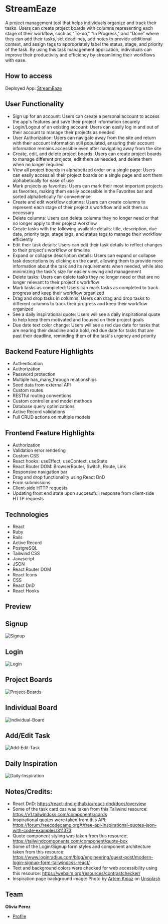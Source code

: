 # StreamEaze 
A project management tool that helps individuals organize and track their tasks. Users can create project boards with columns representing each stage of their workflow, such as "To-do," "In Progress," and "Done” where they can add their tasks, set deadlines, add notes to provide additional context, and assign tags to appropriately label the status, stage, and priority of the task. By using this task management application, individuals can improve their productivity and efficiency by streamlining their workflows with ease.

## How to access
Deployed App: <a href="https://streameaze-project-mgmt.onrender.com/signup">StreamEaze</a>


## User Functionality
- Sign up for an account: Users can create a personal account to access the app's features and save their project information securely
- Login/Logout of an existing account: Users can easily log in and out of their account to manage their projects as needed
- User Authorization: Users can navigate away from the site and return with their account information still populated, ensuring their account information remains accessible even after navigating away from the site
- Create, edit, and delete project boards: Users can create project boards to manage different projects, edit them as needed, and delete them when no longer required
- View all project boards in alphabetized order on a single page: Users can easily access all their project boards on a single page and sort them alphabetically for ease of use
- Mark projects as favorites: Users can mark their most important projects as favorites, making them easily accessible in the Favorites bar and sorted alphabetically for convenience 
- Create and edit workflow columns: Users can create columns to represent each stage of their project's workflow and edit them as necessary 
- Delete columns: Users can delete columns they no longer need or that no longer apply to their project workflow 
- Create tasks with the following available details: title, description, due date, priority tags, stage tags, and status tags to manage their workflow efficiently
- Edit their task details: Users can edit their task details to reflect changes to their project's workflow or timeline 
- Expand or collapse description details: Users can expand or collapse task descriptions by clicking on the caret, allowing them to provide more information about the task and its requirements when needed, while also minimizing the task's size for easier viewing and management
- Delete tasks: Users can delete tasks they no longer need or that are no longer relevant to their project's workflow
- Mark tasks as completed: Users can mark tasks as completed to track progress and keep their workflow organized
- Drag and drop tasks in columns: Users can drag and drop tasks to different columns to track their progress and keep their workflow organized
- See a daily inspirational quote: Users will see a daily inspirational quote to help keep them motivated and focused on their project goals 
- Due date text color change: Users will see a red due date for tasks that are nearing their deadline and a bold, red due date for tasks that are past their deadline, reminding them of the task's urgency and priority

## Backend Feature Highlights
- Authentication
- Authorization
- Password protection 
- Multiple has_many_through relationships
- Seed data from external API
- Custom routes
- RESTful routing conventions 
- Custom controller and model methods
- Database query optimizations
- Active Record validations
- Full CRUD actions on multiple models 

## Frontend Feature Highlights 
- Authorization
- Validation error rendering
- Custom CSS
- React hooks: useEffect, useContext, useState
- React Router DOM: BrowserRouter, Switch, Route, Link
- Responsive navigation bar
- Drag and drop functionality using React DnD
- Form submissions 
- Client-side HTTP requests
- Updating front end state upon successfull response from client-side HTTP requests 


## Technologies

- React
- Ruby
- Rails 
- Active Record
- PostgreSQL
- Tailwind CSS 
- Javascript
- JSON
- React Router DOM
- React Icons
- CSS
- React DnD
- React Hooks

## Preview


## Signup 
![Signup](/readme-images/Signup.png)

## Login 
![Login](/readme-images/Login.png)

## Project Boards
![Project-Boards](/readme-images/Boards.png)

## Individual Board
![Individual-Board](/readme-images/Tasks.png)

## Add/Edit Task
![Add-Edit-Task](/readme-images/AddEditTask.png)

## Daily Inspiration 
![Daily-Inspiration](/readme-images/DailyInspo.png)



## Notes/Credits:
- React DnD: https://react-dnd.github.io/react-dnd/docs/overview 
- Some of the task card css was taken from this Tailwind resource: https://v1.tailwindcss.com/components/cards 
- Inspirational quotes were taken from this API: https://forum.freecodecamp.org/t/free-api-inspirational-quotes-json-with-code-examples/311373
- Quote component styling was taken from this resource: https://tailwindcomponents.com/component/quote-box 
- Some of the Login/Signup form styles and component architecture taken from this resource: https://www.loginradius.com/blog/engineering/guest-post/modern-login-signup-form-tailwindcss-react/ 
- Text and background colors were checked for web accessibility using this resource: https://webaim.org/resources/contrastchecker/
- Inspiration page background image: Photo by <a href="https://unsplash.com/@artem_kniaz?utm_source=unsplash&utm_medium=referral&utm_content=creditCopyText">Artem Kniaz</a> on <a href="https://unsplash.com/photos/q07EnXxRVUs?utm_source=unsplash&utm_medium=referral&utm_content=creditCopyText">Unsplash</a>
  


## Team

**Olivia Perez**

- [Profile](https://github.com/opierez)
